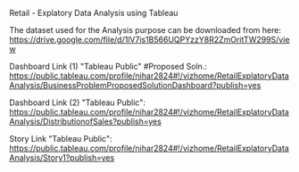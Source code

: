 Retail - Explatory Data Analysis using Tableau

The dataset used for the Analysis purpose can be downloaded from here: https://drive.google.com/file/d/1lV7is1B566UQPYzzY8R2ZmOritTW299S/view

Dashboard Link (1) "Tableau Public" #Proposed Soln.: https://public.tableau.com/profile/nihar2824#!/vizhome/RetailExplatoryDataAnalysis/BusinessProblemProposedSolutionDashboard?publish=yes

Dashboard Link (2) "Tableau Public": https://public.tableau.com/profile/nihar2824#!/vizhome/RetailExplatoryDataAnalysis/DistributionofSales?publish=yes

Story Link "Tableau Public": https://public.tableau.com/profile/nihar2824#!/vizhome/RetailExplatoryDataAnalysis/Story1?publish=yes

